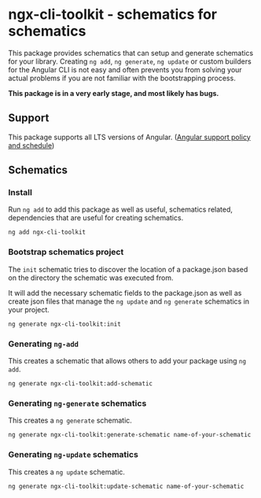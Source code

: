 # ngx-cli-toolkit - schematics for schematics

This package provides schematics that can setup and generate schematics for your library.
Creating `ng add`, `ng generate`, `ng update` or custom builders for the Angular CLI is 
not easy and often prevents you from solving your actual problems if you are not familiar with the 
bootstrapping process.

**This package is in a very early stage, and most likely has bugs.**

## Support

This package supports all LTS versions of Angular. ([Angular support policy and schedule](https://angular.io/guide/releases#support-policy-and-schedule))

## Schematics

### Install

Run `ng add` to add this package as well as useful, schematics related, dependencies that are
useful for creating schematics.

```shell
ng add ngx-cli-toolkit
```

### Bootstrap schematics project

The `init` schematic tries to discover the location of a package.json based on the directory the schematic was 
executed from. 

It will add the necessary schematic fields to the package.json as well as create json files that manage 
the `ng update` and `ng generate` schematics in your project.

```shell
ng generate ngx-cli-toolkit:init
```

### Generating `ng-add` 

This creates a schematic that allows others to add your package using `ng add`.

```shell
ng generate ngx-cli-toolkit:add-schematic
```

### Generating `ng-generate` schematics

This creates a `ng generate` schematic.

```shell
ng generate ngx-cli-toolkit:generate-schematic name-of-your-schematic
```

### Generating `ng-update` schematics

This creates a `ng update` schematic.

```shell
ng generate ngx-cli-toolkit:update-schematic name-of-your-schematic
```

